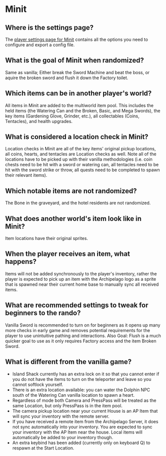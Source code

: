 # Minit

## Where is the settings page?

The [player settings page for Minit](../player-settings) contains all the options you need to configure and export a config file.

## What is the goal of Minit when randomized?

Same as vanilla; Either break the Sword Machine and beat the boss, or aquire the broken sword and flush it down the Factory toilet.

## Which items can be in another player's world?

All items in Minit are added to the multiworld item pool. This includes the held items (the Watering Can and the Broken, Basic, and Mega Swords), the key items (Gardening Glove, Grinder, etc.), all collectables (Coins, Tentacles), and health upgrades.

## What is considered a location check in Minit?

Location checks in Minit are all of the key items' original pickup locations, all coins, hearts, and tentacles are Location checks as well. Note all of the locations have to be picked up with their vanilla methodologies (i.e. coin chests need to be hit with a sword or watering can, all tentacles need to be hit with the sword strike or throw, all quests need to be completed to spawn their relevant items).

## Which notable items are not randomized?

The Bone in the graveyard, and the hotel residents are not randomized.

## What does another world's item look like in Minit?

Item locations have their original sprites.

## When the player receives an item, what happens?

Items will not be added synchronously to the player's inventory, rather the player is expected to pick up an item with the Archipelago logo as a sprite that is spawned near their current home base to manually sync all received items.

## What are recommended settings to tweak for beginners to the rando?

Vanilla Sword is recommended to turn on for beginners as it opens up many more checks in early game and removes potential requirements for the player to use unintuitive pathing and interactions.
Also Goal: Flush is a much quicker goal to use as it only requires Factory access and the item Broken Sword.

## What is different from the vanilla game?

* Island Shack currently has an extra lock on it so that you cannot enter if you do not have the items to turn on the teleporter and leave so you cannot softlock yourself.
* There is an extra location available: you can water the Dolphin NPC south of the Watering Can vanilla location to spawn a heart.
* Regardless of mode both Camera and PressPass will be treated as the same Location, but only PressPass is in the item pool.
* The camera pickup location near your current House is an AP Item that will sync your inventory with the remote server.
* If you have received a remote item from the Archipelago Server, it does not sync automatically into your inventory. You are expected to sync your inventory with the AP Item near the house. Local items will automatically be added to your inventory though.
* An extra keybind has been added (currently only on keyboard Q) to respawn at the Start Location.